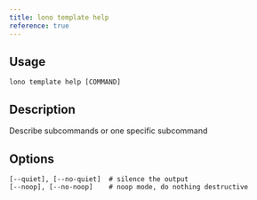 ```yaml
---
title: lono template help
reference: true
---
```


## Usage

    lono template help [COMMAND]

## Description

Describe subcommands or one specific subcommand


## Options

```
[--quiet], [--no-quiet]  # silence the output
[--noop], [--no-noop]    # noop mode, do nothing destructive
```

